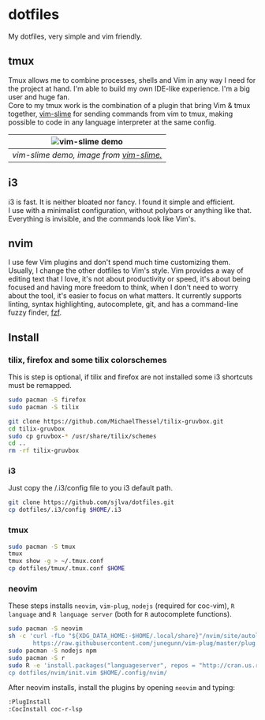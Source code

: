 # dotfiles

My dotfiles, very simple and vim friendly.

## tmux

Tmux allows me to combine processes, shells and Vim in any way I need for the project at hand. I'm able to build my own IDE-like experience. I'm a big user and huge fan.  
Core to my tmux work is the combination of a plugin that bring Vim & tmux together, [vim-slime](https://github.com/jpalardy/vim-slime) for sending commands from vim to tmux, making possible to code in any language interpreter at the same config.

| ![vim-slime demo](https://i.imgur.com/yzfR9hy.gif) | 
|:--:| 
| *vim-slime demo, image from [vim-slime.](https://github.com/jpalardy/vim-slime)* |

## i3

i3 is fast. It is neither bloated nor fancy. I found it simple and efficient.  
I use with a minimalist configuration, without polybars or anything like that. Everything is invisible, and the commands look like Vim's.

## nvim 

I use few Vim plugins and don't spend much time customizing them. Usually, I change the other dotfiles to Vim's style. Vim provides a way of editing text that I love, it's not about productivity or speed, it's about being focused and having more freedom to think, when I don't need to worry about the tool, it's easier to focus on what matters.
It currently supports linting, syntax highlighting, autocomplete, git, and has a command-line fuzzy finder, [fzf](https://github.com/junegunn/fzf).

## Install

### tilix, firefox and some tilix colorschemes

This is step is optional, if tilix and firefox are not installed some i3 shortcuts must be remapped.

```bash
sudo pacman -S firefox
sudo pacman -S tilix

git clone https://github.com/MichaelThessel/tilix-gruvbox.git
cd tilix-gruvbox
sudo cp gruvbox-* /usr/share/tilix/schemes
cd ..
rm -rf tilix-gruvbox
```

### i3

Just copy the /.i3/config file to you i3 default path.

```bash
git clone https://github.com/sjlva/dotfiles.git
cp dotfiles/.i3/config $HOME/.i3
```
### tmux

```bash
sudo pacman -S tmux
tmux
tmux show -g > ~/.tmux.conf
cp dotfiles/tmux/.tmux.conf $HOME
```

### neovim

These steps installs `neovim`, `vim-plug`, `nodejs` (required for coc-vim), `R language` and `R language server` (both for `R` autocomplete functions).

```bash
sudo pacman -S neovim
sh -c 'curl -fLo "${XDG_DATA_HOME:-$HOME/.local/share}"/nvim/site/autoload/plug.vim --create-dirs \
       https://raw.githubusercontent.com/junegunn/vim-plug/master/plug.vim'
sudo pacman -S nodejs npm
sudo pacman -S r
sudo R -e 'install.packages("languageserver", repos = "http://cran.us.r-project.org")
cp dotfiles/nvim/init.vim $HOME/.config/nvim/
```

After neovim installs, install the plugins by opening `neovim` and typing:

```bash
:PlugInstall
:CocInstall coc-r-lsp
```

